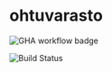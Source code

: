 # ohtuvarasto

![GHA workflow badge](https://github.com/k1rtsu/ohtuvarasto/workflows/CI/badge.svg)

![Build Status](https://github.com/k1rtsu/ohtuvarasto/actions/workflows/ci.yml/badge.svg)


